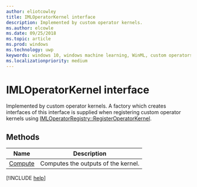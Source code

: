 ```yaml
---
author: eliotcowley
title: IMLOperatorKernel interface
description: Implemented by custom operator kernels.
ms.author: elcowle
ms.date: 09/25/2018
ms.topic: article
ms.prod: windows
ms.technology: uwp
keywords: windows 10, windows machine learning, WinML, custom operators, IMLOperatorKernel
ms.localizationpriority: medium
---
```


# IMLOperatorKernel interface

Implemented by custom operator kernels. A factory which creates interfaces of this interface is supplied when registering custom operator kernels using [IMLOperatorRegistry::RegisterOperatorKernel](IMLOperatorRegistry_RegisterOperatorKernel.md).

## Methods

| Name | Description |
|------|-------------|
| [Compute](IMLOperatorKernel_Compute.md) | Computes the outputs of the kernel. |

[!INCLUDE [help](../includes/get-help.md)]